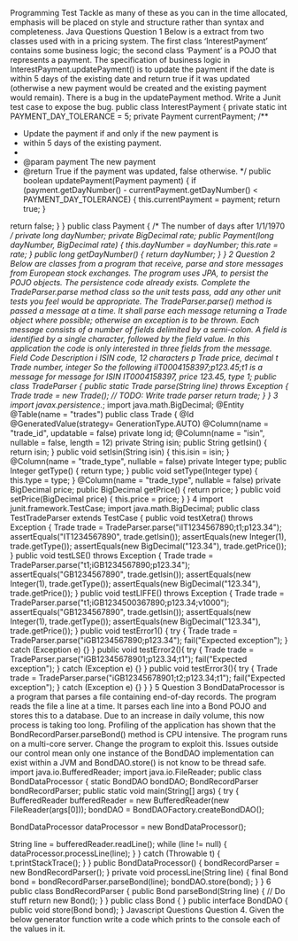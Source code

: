 Programming Test
Tackle as many of these as you can in the time allocated, emphasis will be
placed on style and structure rather than syntax and completeness.
Java Questions
Question 1
Below is a extract from two classes used with in a pricing system. The first
class ‘InterestPayment’ contains some business logic; the second class
‘Payment’ is a POJO that represents a payment. The specification of business
logic in InterestPayment.updatePayment() is to update the payment if the date is
within 5 days of the existing date and return true if it was updated (otherwise a
new payment would be created and the existing payment would remain).
There is a bug in the updatePayment method. Write a Junit test case to expose
the bug.
public class InterestPayment
{
 private static int PAYMENT_DAY_TOLERANCE = 5;
 private Payment currentPayment;
 /**
 * Update the payment if and only if the new payment is
 * within 5 days of the existing payment.
 *
 * @param payment The new payment
 * @return True if the payment was updated, false otherwise.
 */
 public boolean updatePayment(Payment payment)
 {
 if (payment.getDayNumber() - currentPayment.getDayNumber()
< PAYMENT_DAY_TOLERANCE)
 {
 this.currentPayment = payment;
 return true;
 }

 return false;
 }
}
public class Payment
{
 /* The number of days after 1/1/1970 */
 private long dayNumber;
 private BigDecimal rate;
 public Payment(long dayNumber, BigDecimal rate)
 {
 this.dayNumber = dayNumber;
 this.rate = rate;
 }
 public long getDayNumber()
 {
 return dayNumber;
 }
}
2
Question 2
Below are classes from a program that receive, parse and store messages
from European stock exchanges. The program uses JPA, to persist the POJO
objects. The persistence code already exists. Complete the
TradeParser.parse method class so the unit tests pass, add any other
unit tests you feel would be appropriate.
The TradeParser.parse() method is passed a message at a time. It shall
parse each message returning a Trade object where possible; otherwise an
exception is to be thrown. Each message consists of a number of fields
delimited by a semi-colon. A field is identified by a single character, followed
by the field value. In this application the code is only interested in three fields
from the message.
Field Code Description
i ISIN code, 12 characters
p Trade price, decimal
t Trade number, integer
So the following
iIT0004158397;p123.45;t1
is a message for message for ISIN IT0004158397, price 123.45, type 1;
public class TradeParser
{
 public static Trade parse(String line) throws Exception {
 Trade trade = new Trade();
 // TODO: Write trade parser
 return trade;
 }
}
3
import javax.persistence.*;
import java.math.BigDecimal;
@Entity
@Table(name = "trades")
public class Trade {
 @Id
 @GeneratedValue(strategy= GenerationType.AUTO)
 @Column(name = "trade_id", updatable = false)
 private long id;
 @Column(name = "isin", nullable = false, length = 12)
 private String isin;
 public String getIsin() {
 return isin;
 }
 public void setIsin(String isin) {
 this.isin = isin;
 }
 @Column(name = "trade_type", nullable = false)
 private Integer type;
 public Integer getType() {
 return type;
 }
 public void setType(Integer type) {
 this.type = type;
 }
 @Column(name = "trade_type", nullable = false)
 private BigDecimal price;
 public BigDecimal getPrice() {
 return price;
 }
 public void setPrice(BigDecimal price) {
 this.price = price;
 }
}
4
import junit.framework.TestCase;
import java.math.BigDecimal;
public class TestTradeParser extends TestCase {
 public void testXetra() throws Exception {
 Trade trade = TradeParser.parse("iIT1234567890;t1;p123.34");
 assertEquals("IT1234567890", trade.getIsin());
 assertEquals(new Integer(1), trade.getType());
 assertEquals(new BigDecimal("123.34"), trade.getPrice());
 }
 public void testLSE() throws Exception {
 Trade trade = TradeParser.parse("t1;iGB1234567890;p123.34");
 assertEquals("GB1234567890", trade.getIsin());
 assertEquals(new Integer(1), trade.getType());
 assertEquals(new BigDecimal("123.34"), trade.getPrice());
 }
 public void testLIFFE() throws Exception {
 Trade trade = TradeParser.parse("t1;iGB1234500367890;p123.34;v1000");
 assertEquals("GB1234567890", trade.getIsin());
 assertEquals(new Integer(1), trade.getType());
 assertEquals(new BigDecimal("123.34"), trade.getPrice());
 }
 public void testError1() {
 try {
 Trade trade = TradeParser.parse("iGB1234567890;p123.34");
 fail("Expected exception");
 }
 catch (Exception e) {}
 }
 public void testError2(){
 try {
 Trade trade = TradeParser.parse("iGB12345678901;p123.34;t1");
 fail("Expected exception");
 }
 catch (Exception e) {}
 }
 public void testError3(){
 try {
 Trade trade = TradeParser.parse("iGB12345678901;t2;p123.34;t1");
 fail("Expected exception");
 }
 catch (Exception e) {}
 }
}
5
Question 3
BondDataProcessor is a program that parses a file containing end-of-day
records. The program reads the file a line at a time. It parses each line into a
Bond POJO and stores this to a database. Due to an increase in daily volume,
this now process is taking too long. Profiling of the application has shown that
the BondRecordParser.parseBond() method is CPU intensive. The program
runs on a multi-core server. Change the program to exploit this.
Issues outside our control mean only one instance of the BondDAO
implementation can exist within a JVM and BondDAO.store() is not know to
be thread safe.
import java.io.BufferedReader;
import java.io.FileReader;
public class BondDataProcessor {
 static BondDAO bondDAO;
 BondRecordParser bondRecordParser;
 public static void main(String[] args) {
 try {
 BufferedReader bufferedReader =
new BufferedReader(new FileReader(args[0]));
 bondDAO = BondDAOFactory.createBondDAO();

 BondDataProcessor dataProcessor = new BondDataProcessor();

 String line = bufferedReader.readLine();
 while (line != null) {
 dataProcessor.processLine(line);
 }
 }
 catch (Throwable t) {
 t.printStackTrace();
 }
 }
 public BondDataProcessor() {
 bondRecordParser = new BondRecordParser();
 }
 private void processLine(String line) {
 final Bond bond = bondRecordParser.parseBond(line);
 bondDAO.store(bond);
 }
}
6
public class BondRecordParser
{
 public Bond parseBond(String line) {
 // Do stuff
 return new Bond();
 }
}
public class Bond {
}
public interface BondDAO {
 public void store(Bond bond);
}
Javascript Questions
Question 4.
Given the below generator function write a code which prints to the console each of
the values in it. 